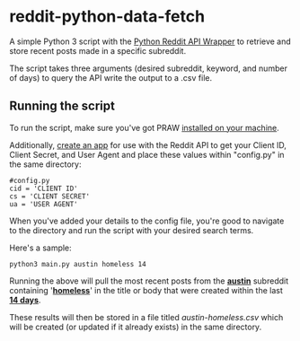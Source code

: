 

# reddit-python-data-fetch

A simple Python 3 script with the [Python Reddit API Wrapper](https://praw.readthedocs.io/en/latest/) to retrieve and store recent posts made in a specific subreddit.

The script takes three arguments (desired subreddit, keyword, and number of days) to query the API write the output to a .csv file.

## Running the script

To run the script, make sure you've got PRAW [installed on your machine](https://praw.readthedocs.io/en/latest/getting_started/installation.html).

Additionally, [create an app](https://www.reddit.com/prefs/apps/) for use with the Reddit API to get your Client ID, Client Secret, and User Agent and place these values within "config<i></i>.py" in the same directory:

```
#config.py
cid = 'CLIENT ID'
cs = 'CLIENT SECRET'
ua = 'USER AGENT'
```

When you've added your details to the config file, you're good to navigate to the directory and run the script with your desired search terms.

Here's a sample:

```
python3 main.py austin homeless 14
```
Running the above will pull the most recent posts from the <b><u>austin</u></b> subreddit containing '<b><u>homeless</u></b>' in the title or body that were created within the last <b><u>14 days</u></b>.

These results will then be stored in a file titled <i>austin-homeless.csv</i> which will be created (or updated if it already exists) in the same directory.
